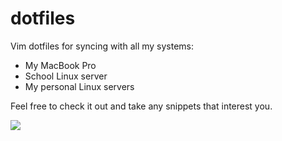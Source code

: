 # dotfiles

Vim dotfiles for syncing with all my systems:
* My MacBook Pro
* School Linux server
* My personal Linux servers

Feel free to check it out and take any snippets that interest you.

![](http://i.imgur.com/Hnuu4fZ.png)
